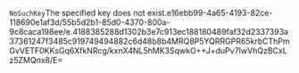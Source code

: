 <?xml version="1.0" encoding="UTF-8"?>
<Error><Code>NoSuchKey</Code><Message>The specified key does not exist.</Message><Key>e16ebb99-4a65-4193-82ce-118690e1af3d/55b5d2b1-85d0-4370-800a-9c8caca198ee/e.4188385288d1302b3e7c913ec188180489faf32d2337393a37361247f3485c919749494882c6d48b8b</Key><RequestId>4MRQ8P5YQRRGPR65</RequestId><HostId>krbCThPmGvVETF0KKsGq6XfkNRcg/kxnX4NL5hMK3SqwkO++J+duPv7IwVhQzBCxLz5ZMQnx8/E=</HostId></Error>